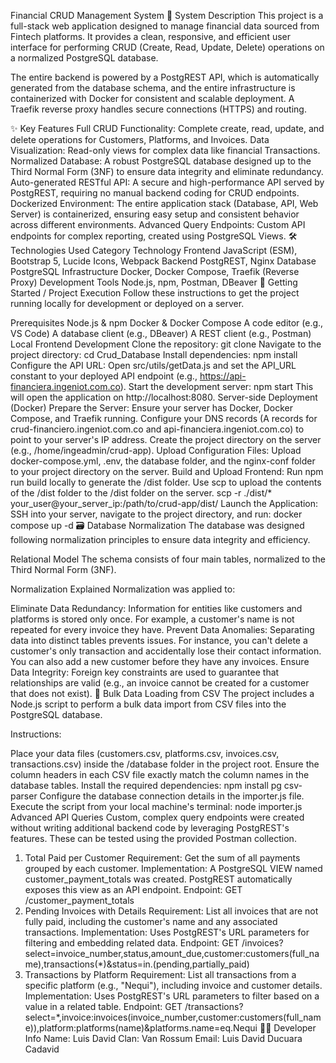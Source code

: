 Financial CRUD Management System
📖 System Description
This project is a full-stack web application designed to manage financial data sourced from Fintech platforms. It provides a clean, responsive, and efficient user interface for performing CRUD (Create, Read, Update, Delete) operations on a normalized PostgreSQL database.

The entire backend is powered by a PostgREST API, which is automatically generated from the database schema, and the entire infrastructure is containerized with Docker for consistent and scalable deployment. A Traefik reverse proxy handles secure connections (HTTPS) and routing.

✨ Key Features
Full CRUD Functionality: Complete create, read, update, and delete operations for Customers, Platforms, and Invoices.
Data Visualization: Read-only views for complex data like financial Transactions.
Normalized Database: A robust PostgreSQL database designed up to the Third Normal Form (3NF) to ensure data integrity and eliminate redundancy.
Auto-generated RESTful API: A secure and high-performance API served by PostgREST, requiring no manual backend coding for CRUD endpoints.
Dockerized Environment: The entire application stack (Database, API, Web Server) is containerized, ensuring easy setup and consistent behavior across different environments.
Advanced Query Endpoints: Custom API endpoints for complex reporting, created using PostgreSQL Views.
🛠️ Technologies Used
Category	Technology
Frontend	JavaScript (ESM), Bootstrap 5, Lucide Icons, Webpack
Backend	PostgREST, Nginx
Database	PostgreSQL
Infrastructure	Docker, Docker Compose, Traefik (Reverse Proxy)
Development Tools	Node.js, npm, Postman, DBeaver
🚀 Getting Started / Project Execution
Follow these instructions to get the project running locally for development or deployed on a server.

Prerequisites
Node.js & npm
Docker & Docker Compose
A code editor (e.g., VS Code)
A database client (e.g., DBeaver)
A REST client (e.g., Postman)
Local Frontend Development
Clone the repository:
git clone <your-repository-url>
Navigate to the project directory:
cd Crud_Database
Install dependencies:
npm install
Configure the API URL: Open src/utils/getData.js and set the API_URL constant to your deployed API endpoint (e.g., https://api-financiera.ingeniot.com.co).
Start the development server:
npm start
This will open the application on http://localhost:8080.
Server-side Deployment (Docker)
Prepare the Server:
Ensure your server has Docker, Docker Compose, and Traefik running.
Configure your DNS records (A records for crud-financiero.ingeniot.com.co and api-financiera.ingeniot.com.co) to point to your server's IP address.
Create the project directory on the server (e.g., /home/ingeadmin/crud-app).
Upload Configuration Files:
Upload docker-compose.yml, .env, the database folder, and the nginx-conf folder to your project directory on the server.
Build and Upload Frontend:
Run npm run build locally to generate the /dist folder.
Use scp to upload the contents of the /dist folder to the /dist folder on the server.
scp -r ./dist/* your_user@your_server_ip:/path/to/crud-app/dist/
Launch the Application:
SSH into your server, navigate to the project directory, and run:
docker compose up -d
🗃️ Database Normalization
The database was designed following normalization principles to ensure data integrity and efficiency.

Relational Model
The schema consists of four main tables, normalized to the Third Normal Form (3NF).

Normalization Explained
Normalization was applied to:

Eliminate Data Redundancy: Information for entities like customers and platforms is stored only once. For example, a customer's name is not repeated for every invoice they have.
Prevent Data Anomalies: Separating data into distinct tables prevents issues. For instance, you can't delete a customer's only transaction and accidentally lose their contact information. You can also add a new customer before they have any invoices.
Ensure Data Integrity: Foreign key constraints are used to guarantee that relationships are valid (e.g., an invoice cannot be created for a customer that does not exist).
🚚 Bulk Data Loading from CSV
The project includes a Node.js script to perform a bulk data import from CSV files into the PostgreSQL database.

Instructions:

Place your data files (customers.csv, platforms.csv, invoices.csv, transactions.csv) inside the /database folder in the project root.
Ensure the column headers in each CSV file exactly match the column names in the database tables.
Install the required dependencies:
npm install pg csv-parser
Configure the database connection details in the importer.js file.
Execute the script from your local machine's terminal:
node importer.js
Advanced API Queries
Custom, complex query endpoints were created without writing additional backend code by leveraging PostgREST's features. These can be tested using the provided Postman collection.

1. Total Paid per Customer
Requirement: Get the sum of all payments grouped by each customer.
Implementation: A PostgreSQL VIEW named customer_payment_totals was created. PostgREST automatically exposes this view as an API endpoint.
Endpoint: GET /customer_payment_totals
2. Pending Invoices with Details
Requirement: List all invoices that are not fully paid, including the customer's name and any associated transactions.
Implementation: Uses PostgREST's URL parameters for filtering and embedding related data.
Endpoint: GET /invoices?select=invoice_number,status,amount_due,customer:customers(full_name),transactions(*)&status=in.(pending,partially_paid)
3. Transactions by Platform
Requirement: List all transactions from a specific platform (e.g., "Nequi"), including invoice and customer details.
Implementation: Uses PostgREST's URL parameters to filter based on a value in a related table.
Endpoint: GET /transactions?select=*,invoice:invoices(invoice_number,customer:customers(full_name)),platform:platforms(name)&platforms.name=eq.Nequi
👨‍💻 Developer Info
Name: Luis David
Clan: Van Rossum
Email: Luis David Ducuara Cadavid